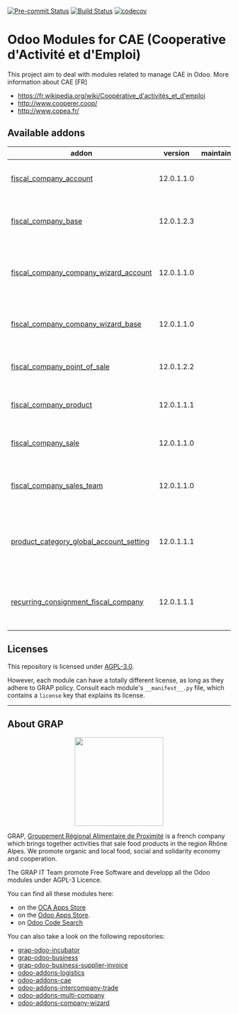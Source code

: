 
<!-- /!\ Non OCA Context : Set here the badge of your runbot / runboat instance. -->
[![Pre-commit Status](https://github.com/grap/odoo-addons-cae/actions/workflows/pre-commit.yml/badge.svg?branch=12.0)](https://github.com/grap/odoo-addons-cae/actions/workflows/pre-commit.yml?query=branch%3A12.0)
[![Build Status](https://github.com/grap/odoo-addons-cae/actions/workflows/test.yml/badge.svg?branch=12.0)](https://github.com/grap/odoo-addons-cae/actions/workflows/test.yml?query=branch%3A12.0)
[![codecov](https://codecov.io/gh/grap/odoo-addons-cae/branch/12.0/graph/badge.svg)](https://codecov.io/gh/grap/odoo-addons-cae)
<!-- /!\ Non OCA Context : Set here the badge of your translation instance. -->

<!-- /!\ do not modify above this line -->

# Odoo Modules for CAE (Cooperative d'Activité et d'Emploi)

 This project aim to deal with modules related to manage CAE in Odoo.
More information about CAE [FR]
- https://fr.wikipedia.org/wiki/Coopérative_d'activités_et_d'emploi
- http://www.cooperer.coop/
- http://www.copea.fr/

<!-- /!\ do not modify below this line -->

<!-- prettier-ignore-start -->

[//]: # (addons)

Available addons
----------------
addon | version | maintainers | summary
--- | --- | --- | ---
[fiscal_company_account](fiscal_company_account/) | 12.0.1.1.0 |  | Glue Module between CAE and Account modules
[fiscal_company_base](fiscal_company_base/) | 12.0.1.2.3 |  | Manage CAE (Cooperatives of Activities and Employment)
[fiscal_company_company_wizard_account](fiscal_company_company_wizard_account/) | 12.0.1.1.0 |  | Glue Module between CAE and Company Wizard - Account modules
[fiscal_company_company_wizard_base](fiscal_company_company_wizard_base/) | 12.0.1.1.0 |  | Glue Module between CAE and Company Wizard - Base modules
[fiscal_company_point_of_sale](fiscal_company_point_of_sale/) | 12.0.1.2.2 |  | Glue Module between CAE and Point of Sale modules
[fiscal_company_product](fiscal_company_product/) | 12.0.1.1.1 |  | Glue Module between CAE and Product modules
[fiscal_company_sale](fiscal_company_sale/) | 12.0.1.1.0 |  | Glue Module between CAE and Sale modules
[fiscal_company_sales_team](fiscal_company_sales_team/) | 12.0.1.1.0 |  | Glue Module between CAE and Sales Team modules
[product_category_global_account_setting](product_category_global_account_setting/) | 12.0.1.1.1 |  | Propagate Accouting settings of product categories for all the companies
[recurring_consignment_fiscal_company](recurring_consignment_fiscal_company/) | 12.0.1.1.1 |  | Glue module for Recurring Consignment and fiscal company modules

[//]: # (end addons)

<!-- prettier-ignore-end -->

## Licenses

This repository is licensed under [AGPL-3.0](LICENSE).

However, each module can have a totally different license, as long as they adhere to GRAP
policy. Consult each module's `__manifest__.py` file, which contains a `license` key
that explains its license.

----

## About GRAP

<p align="center">
   <img src="http://www.grap.coop/wp-content/uploads/2016/11/GRAP.png" width="200"/>
</p>

GRAP, [Groupement Régional Alimentaire de Proximité](http://www.grap.coop) is a
french company which brings together activities that sale food products in the
region Rhône Alpes. We promote organic and local food, social and solidarity
economy and cooperation.

The GRAP IT Team promote Free Software and developp all the Odoo modules under
AGPL-3 Licence.

You can find all these modules here:

* on the [OCA Apps Store](https://odoo-community.org/shop?&search=GRAP)
* on the [Odoo Apps Store](https://www.odoo.com/apps/modules/browse?author=GRAP).
* on [Odoo Code Search](https://odoo-code-search.com/ocs/search?q=author%3AOCA+author%3AGRAP)

You can also take a look on the following repositories:

* [grap-odoo-incubator](https://github.com/grap/grap-odoo-incubator)
* [grap-odoo-business](https://github.com/grap/grap-odoo-business)
* [grap-odoo-business-supplier-invoice](https://github.com/grap/grap-odoo-business-supplier-invoice)
* [odoo-addons-logistics](https://github.com/grap/odoo-addons-logistics)
* [odoo-addons-cae](https://github.com/grap/odoo-addons-cae)
* [odoo-addons-intercompany-trade](https://github.com/grap/odoo-addons-intercompany-trade)
* [odoo-addons-multi-company](https://github.com/grap/odoo-addons-multi-company)
* [odoo-addons-company-wizard](https://github.com/grap/odoo-addons-company-wizard)
